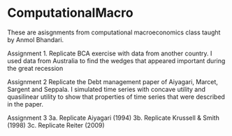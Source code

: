 # ComputationalMacro

These are asisgnments from computational macroeconomics class taught by Anmol Bhandari. 

Assignment 1.
Replicate BCA exercise with data from another country. I used data from Australia to find the wedges that appeared important during the great recession

Assignment 2
Replicate the Debt management paper of Aiyagari, Marcet, Sargent and Seppala. I simulated time series with concave utility and quasilinear utility to show that properties of time series that were described in the paper.

Assignment 3
3a. Replicate Aiyagari (1994)
3b. Replicate Krussell & Smith (1998)
3c. Replicate Reiter (2009)
